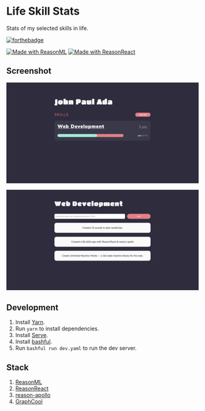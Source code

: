 # Life Skill Stats
Stats of my selected skills in life.

[![forthebadge](https://forthebadge.com/images/badges/powered-by-electricity.svg)](https://forthebadge.com)

[![Made with ReasonML](https://img.shields.io/badge/Made%20with-ReasonML-red.svg?longCache=true&style=for-the-badge)](https://reasonml.github.io/)
[![Made with ReasonReact](https://img.shields.io/badge/Made%20with-ReasonReact-29B6F6.svg?longCache=true&style=for-the-badge)](https://reasonml.github.io/reason-react/en/)

## Screenshot
![Skill List](screenshot-1.png)

![Activity List](screenshot-2.png)

## Development
1. Install [Yarn](https://yarnpkg.com).
2. Run `yarn` to install dependencies.
3. Install [Serve](https://www.npmjs.com/package/serve).
4. Install [bashful](https://github.com/wagoodman/bashful).
5. Run `bashful run dev.yaml` to run the dev server.

## Stack
1. [ReasonML](https://reasonml.github.io/)
2. [ReasonReact](https://reasonml.github.io/reason-react/en/)
3. [reason-apollo](https://github.com/apollographql/reason-apollo)
4. [GraphCool](https://www.graph.cool/)